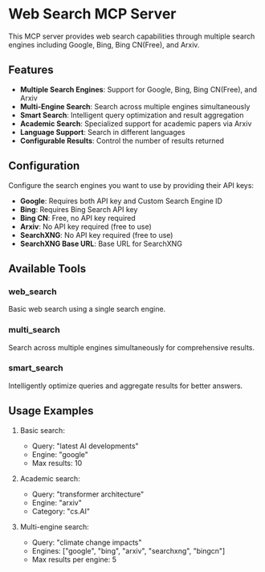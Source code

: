 # Web Search MCP Server

This MCP server provides web search capabilities through multiple search engines including Google, Bing, Bing CN(Free), and Arxiv.

## Features

- **Multiple Search Engines**: Support for Google, Bing, Bing CN(Free), and Arxiv
- **Multi-Engine Search**: Search across multiple engines simultaneously
- **Smart Search**: Intelligent query optimization and result aggregation
- **Academic Search**: Specialized support for academic papers via Arxiv
- **Language Support**: Search in different languages
- **Configurable Results**: Control the number of results returned

## Configuration

Configure the search engines you want to use by providing their API keys:

- **Google**: Requires both API key and Custom Search Engine ID
- **Bing**: Requires Bing Search API key
- **Bing CN**: Free, no API key required
- **Arxiv**: No API key required (free to use)
- **SearchXNG**: No API key required (free to use)
- **SearchXNG Base URL**: Base URL for SearchXNG

## Available Tools

### web_search

Basic web search using a single search engine.

### multi_search

Search across multiple engines simultaneously for comprehensive results.

### smart_search

Intelligently optimize queries and aggregate results for better answers.

## Usage Examples

1. Basic search:
   - Query: "latest AI developments"
   - Engine: "google"
   - Max results: 10

2. Academic search:
   - Query: "transformer architecture"
   - Engine: "arxiv"
   - Category: "cs.AI"

3. Multi-engine search:
   - Query: "climate change impacts"
   - Engines: ["google", "bing", "arxiv", "searchxng", "bingcn"]
   - Max results per engine: 5

